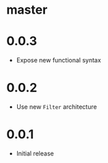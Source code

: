 # master

# 0.0.3

* Expose new functional syntax

# 0.0.2

* Use new `Filter` architecture

# 0.0.1

* Initial release
